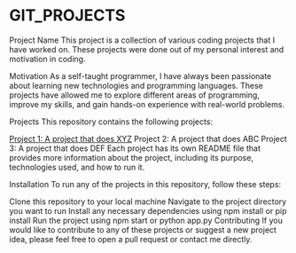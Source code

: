 # GIT_PROJECTS

Project Name
This project is a collection of various coding projects that I have worked on. These projects were done out of my personal interest and motivation in coding.

Motivation
As a self-taught programmer, I have always been passionate about learning new technologies and programming languages. These projects have allowed me to explore different areas of programming, improve my skills, and gain hands-on experience with real-world problems.

Projects
This repository contains the following projects:

[Project 1: A project that does XYZ](https://github.com/Silvokyda/GIT_PROJECTS/tree/index.html/BOOKING%20SYSTEM/my_app)
Project 2: A project that does ABC
Project 3: A project that does DEF
Each project has its own README file that provides more information about the project, including its purpose, technologies used, and how to run it.

Installation
To run any of the projects in this repository, follow these steps:

Clone this repository to your local machine
Navigate to the project directory you want to run
Install any necessary dependencies using npm install or pip install
Run the project using npm start or python app.py
Contributing
If you would like to contribute to any of these projects or suggest a new project idea, please feel free to open a pull request or contact me directly.

